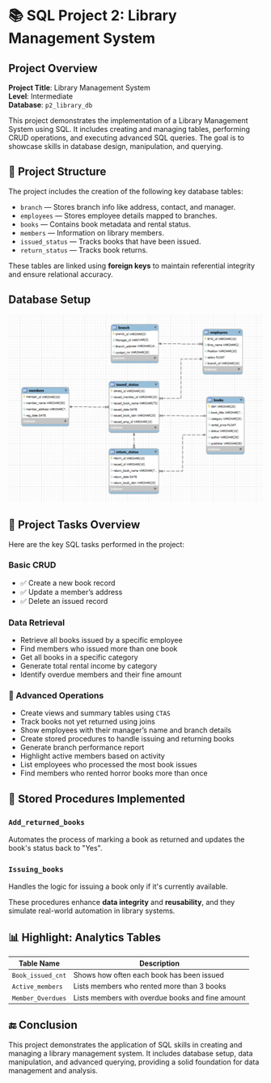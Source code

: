 # 📚 SQL Project 2: Library Management System

## Project Overview

**Project Title**: Library Management System  
**Level**: Intermediate  
**Database**: `p2_library_db`

This project demonstrates the implementation of a Library Management System using SQL. It includes creating and managing tables, performing CRUD operations, and executing advanced SQL queries. The goal is to showcase skills in database design, manipulation, and querying.


## 🧩 Project Structure

The project includes the creation of the following key database tables:

- `branch` — Stores branch info like address, contact, and manager.
- `employees` — Stores employee details mapped to branches.
- `books` — Contains book metadata and rental status.
- `members` — Information on library members.
- `issued_status` — Tracks books that have been issued.
- `return_status` — Tracks book returns.

These tables are linked using **foreign keys** to maintain referential integrity and ensure relational accuracy.


## Database Setup

![ERD](https://github.com/SivaAdhi45/Library_System_Management_SqlProjects_P2/blob/main/Library_ERD_IMG.png)

## 🎯 Project Tasks Overview

Here are the key SQL tasks performed in the project:

### Basic CRUD
- ✅ Create a new book record
- ✅ Update a member’s address
- ✅ Delete an issued record

### Data Retrieval
-  Retrieve all books issued by a specific employee
-  Find members who issued more than one book
-  Get all books in a specific category
-  Generate total rental income by category
-  Identify overdue members and their fine amount

### 🧠 Advanced Operations
-  Create views and summary tables using `CTAS`
-  Track books not yet returned using joins
-  Show employees with their manager’s name and branch details
-  Create stored procedures to handle issuing and returning books
-  Generate branch performance report
-  Highlight active members based on activity
-  List employees who processed the most book issues
-  Find members who rented horror books more than once


## 📜 Stored Procedures Implemented

###  `Add_returned_books`
Automates the process of marking a book as returned and updates the book's status back to "Yes".

###  `Issuing_books`
Handles the logic for issuing a book only if it's currently available.

These procedures enhance **data integrity** and **reusability**, and they simulate real-world automation in library systems.


## 📊 Highlight: Analytics Tables

| Table Name         | Description                                      |
|--------------------|--------------------------------------------------|
| `Book_issued_cnt`  | Shows how often each book has been issued        |
| `Active_members`   | Lists members who rented more than 3 books       |
| `Member_Overdues`  | Lists members with overdue books and fine amount |


## 🔚 Conclusion

This project demonstrates the application of SQL skills in creating and managing a library management system. It includes database setup, data manipulation, and advanced querying, providing a solid foundation for data management and analysis.
